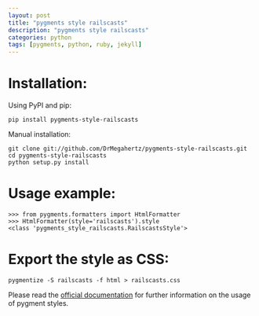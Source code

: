 ```yaml
---
layout: post
title: "pygments style railscasts"
description: "pygments style railscasts"
categories: python
tags: [pygments, python, ruby, jekyll]
---
```


Installation:
=============

Using PyPI and pip:

    pip install pygments-style-railscasts

Manual installation:

    git clone git://github.com/DrMegahertz/pygments-style-railscasts.git
    cd pygments-style-railscasts
    python setup.py install


Usage example:
==============

    >>> from pygments.formatters import HtmlFormatter
    >>> HtmlFormatter(style='railscasts').style
    <class 'pygments_style_railscasts.RailscastsStyle'>


Export the style as CSS:
========================

    pygmentize -S railscasts -f html > railscasts.css


Please read the [official documentation][pygments] for further information
on the usage of pygment styles.


[pygments]: http://pygments.org/docs/
